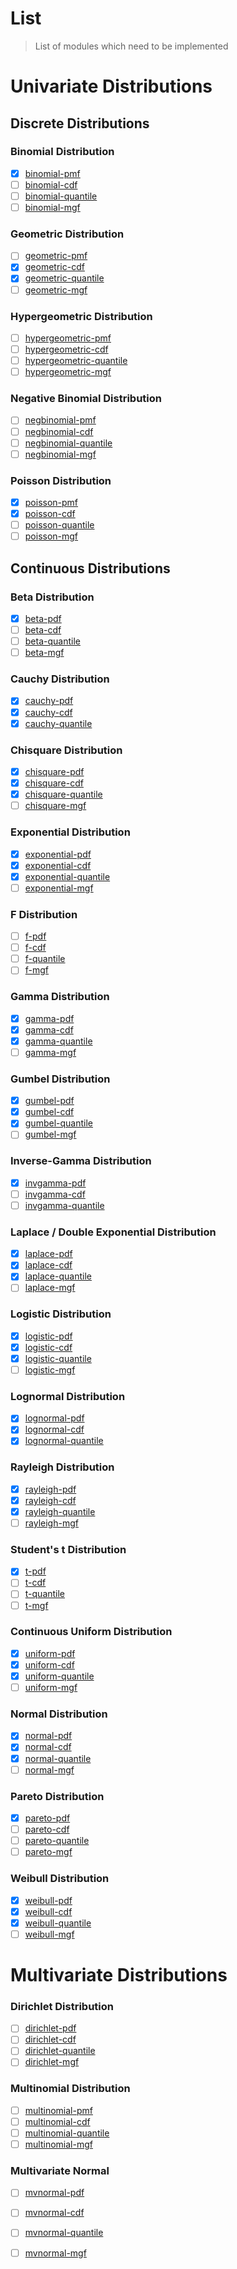 List
===

> List of modules which need to be implemented

# Univariate Distributions 

## Discrete Distributions

### Binomial Distribution

- [x] [binomial-pmf](https://github.com/distributions-io/binomial-pmf)
- [ ] [binomial-cdf](https://github.com/distributions-io/binomial-cdf)
- [ ] [binomial-quantile](https://github.com/distributions-io/binomial-quantile)
- [ ] [binomial-mgf](https://github.com/distributions-io/binomial-mgf)

### Geometric Distribution

- [ ] [geometric-pmf](https://github.com/distributions-io/geometric-pmf)
- [x] [geometric-cdf](https://github.com/distributions-io/geometric-cdf)
- [x] [geometric-quantile](https://github.com/distributions-io/geometric-quantile)
- [ ] [geometric-mgf](https://github.com/distributions-io/geometric-mgf)

### Hypergeometric Distribution

- [ ] [hypergeometric-pmf](https://github.com/distributions-io/hypergeometric-pmf)
- [ ] [hypergeometric-cdf](https://github.com/distributions-io/hypergeometric-cdf)
- [ ] [hypergeometric-quantile](https://github.com/distributions-io/hypergeometric-quantile)
- [ ] [hypergeometric-mgf](https://github.com/distributions-io/hypergeometric-mgf)

### Negative Binomial Distribution

- [ ] [negbinomial-pmf](https://github.com/distributions-io/negbinomial-pmf)
- [ ] [negbinomial-cdf](https://github.com/distributions-io/negbinomial-cdf)
- [ ] [negbinomial-quantile](https://github.com/distributions-io/negbinomial-quantile)
- [ ] [negbinomial-mgf](https://github.com/distributions-io/negbinomial-mgf)

### Poisson Distribution

- [x] [poisson-pmf](https://github.com/distributions-io/poisson-pmf)
- [x] [poisson-cdf](https://github.com/distributions-io/poisson-cdf)
- [ ] [poisson-quantile](https://github.com/distributions-io/poisson-quantile)
- [ ] [poisson-mgf](https://github.com/distributions-io/poisson-mgf)

## Continuous Distributions

### Beta Distribution

- [x] [beta-pdf](https://github.com/distributions-io/beta-pdf)
- [ ] [beta-cdf](https://github.com/distributions-io/beta-cdf)
- [ ] [beta-quantile](https://github.com/distributions-io/beta-quantile)
- [ ] [beta-mgf](https://github.com/distributions-io/beta-mgf)

### Cauchy Distribution

- [x] [cauchy-pdf](https://github.com/distributions-io/cauchy-pdf)
- [x] [cauchy-cdf](https://github.com/distributions-io/cauchy-cdf)
- [x] [cauchy-quantile](https://github.com/distributions-io/cauchy-quantile)

### Chisquare Distribution

- [x] [chisquare-pdf](https://github.com/distributions-io/chisquare-pdf)
- [x] [chisquare-cdf](https://github.com/distributions-io/chisquare-cdf)
- [x] [chisquare-quantile](https://github.com/distributions-io/chisquare-quantile)
- [ ] [chisquare-mgf](https://github.com/distributions-io/chisquare-mgf)

### Exponential Distribution

- [x] [exponential-pdf](https://github.com/distributions-io/exponential-pdf)
- [x] [exponential-cdf](https://github.com/distributions-io/exponential-cdf)
- [x] [exponential-quantile](https://github.com/distributions-io/exponential-quantile)
- [ ] [exponential-mgf](https://github.com/distributions-io/exponential-mgf)

### F Distribution

- [ ] [f-pdf](https://github.com/distributions-io/f-pdf)
- [ ] [f-cdf](https://github.com/distributions-io/f-cdf)
- [ ] [f-quantile](https://github.com/distributions-io/f-quantile)
- [ ] [f-mgf](https://github.com/distributions-io/f-mgf)

### Gamma Distribution

- [x] [gamma-pdf](https://github.com/distributions-io/gamma-pdf)
- [x] [gamma-cdf](https://github.com/distributions-io/gamma-cdf)
- [x] [gamma-quantile](https://github.com/distributions-io/gamma-quantile)
- [ ] [gamma-mgf](https://github.com/distributions-io/gamma-mgf)

### Gumbel Distribution

- [x] [gumbel-pdf](https://github.com/distributions-io/gumbel-pdf)
- [x] [gumbel-cdf](https://github.com/distributions-io/gumbel-cdf)
- [x] [gumbel-quantile](https://github.com/distributions-io/gumbel-quantile)
- [ ] [gumbel-mgf](https://github.com/distributions-io/gumbel-mgf)

### Inverse-Gamma Distribution

- [x] [invgamma-pdf](https://github.com/distributions-io/invgamma-pdf)
- [ ] [invgamma-cdf](https://github.com/distributions-io/invgamma-cdf)
- [ ] [invgamma-quantile](https://github.com/distributions-io/invgamma-quantile)

### Laplace / Double Exponential Distribution

- [x] [laplace-pdf](https://github.com/distributions-io/laplace-pdf)
- [x] [laplace-cdf](https://github.com/distributions-io/laplace-cdf)
- [x] [laplace-quantile](https://github.com/distributions-io/laplace-quantile)
- [ ] [laplace-mgf](https://github.com/distributions-io/laplace-mgf)

### Logistic Distribution

- [x] [logistic-pdf](https://github.com/distributions-io/logistic-pdf)
- [x] [logistic-cdf](https://github.com/distributions-io/logistic-cdf)
- [x] [logistic-quantile](https://github.com/distributions-io/logistic-quantile)
- [ ] [logistic-mgf](https://github.com/distributions-io/logistic-mgf)

### Lognormal Distribution

- [x] [lognormal-pdf](https://github.com/distributions-io/lognormal-pdf)
- [x] [lognormal-cdf](https://github.com/distributions-io/lognormal-cdf)
- [x] [lognormal-quantile](https://github.com/distributions-io/lognormal-quantile)

### Rayleigh Distribution

- [x] [rayleigh-pdf](https://github.com/distributions-io/rayleigh-pdf)
- [x] [rayleigh-cdf](https://github.com/distributions-io/rayleigh-cdf)
- [x] [rayleigh-quantile](https://github.com/distributions-io/rayleigh-quantile)
- [ ] [rayleigh-mgf](https://github.com/distributions-io/rayleigh-mgf)

### Student's t Distribution

- [x] [t-pdf](https://github.com/distributions-io/t-pdf)
- [ ] [t-cdf](https://github.com/distributions-io/t-cdf)
- [ ] [t-quantile](https://github.com/distributions-io/t-quantile)
- [ ] [t-mgf](https://github.com/distributions-io/t-mgf)
 
### Continuous Uniform Distribution

- [x] [uniform-pdf](https://github.com/distributions-io/uniform-pdf)
- [x] [uniform-cdf](https://github.com/distributions-io/uniform-cdf)
- [x] [uniform-quantile](https://github.com/distributions-io/uniform-quantile)
- [ ] [uniform-mgf](https://github.com/distributions-io/uniform-mgf)

### Normal Distribution

- [x] [normal-pdf](https://github.com/distributions-io/normal-pdf)
- [x] [normal-cdf](https://github.com/distributions-io/normal-cdf)
- [x] [normal-quantile](https://github.com/distributions-io/normal-quantile)
- [ ] [normal-mgf](https://github.com/distributions-io/normal-mgf)

### Pareto Distribution

- [x] [pareto-pdf](https://github.com/distributions-io/pareto-pdf)
- [ ] [pareto-cdf](https://github.com/distributions-io/pareto-cdf)
- [ ] [pareto-quantile](https://github.com/distributions-io/pareto-quantile)
- [ ] [pareto-mgf](https://github.com/distributions-io/pareto-mgf)

### Weibull Distribution

- [x] [weibull-pdf](https://github.com/distributions-io/weibull-pdf)
- [x] [weibull-cdf](https://github.com/distributions-io/weibull-cdf)
- [x] [weibull-quantile](https://github.com/distributions-io/weibull-quantile)
- [ ] [weibull-mgf](https://github.com/distributions-io/weibull-mgf)

# Multivariate Distributions

### Dirichlet Distribution

- [ ] [dirichlet-pdf](https://github.com/distributions-io/dirichlet-pdf)
- [ ] [dirichlet-cdf](https://github.com/distributions-io/dirichlet-cdf)
- [ ] [dirichlet-quantile](https://github.com/distributions-io/dirichlet-quantile)
- [ ] [dirichlet-mgf](https://github.com/distributions-io/dirichlet-mgf)

### Multinomial Distribution

- [ ] [multinomial-pmf](https://github.com/distributions-io/multinomial-pmf)
- [ ] [multinomial-cdf](https://github.com/distributions-io/multinomial-cdf)
- [ ] [multinomial-quantile](https://github.com/distributions-io/multinomial-quantile)
- [ ] [multinomial-mgf](https://github.com/distributions-io/multinomial-mgf)

### Multivariate Normal

- [ ] [mvnormal-pdf](https://github.com/distributions-io/mvnormal-pdf)
- [ ] [mvnormal-cdf](https://github.com/distributions-io/mvnormal-cdf)
- [ ] [mvnormal-quantile](https://github.com/distributions-io/mvnormal-quantile)
- [ ] [mvnormal-mgf](https://github.com/distributions-io/mvnormal-mgf)

